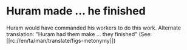 # Huram made ... he finished

Huram would have commanded his workers to do this work. Alternate translation: "Huram had them make ... they finished" (See: [[rc://en/ta/man/translate/figs-metonymy]])

